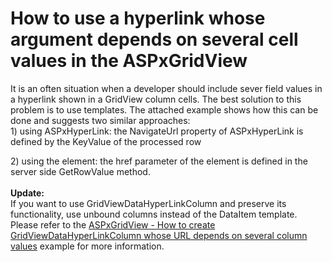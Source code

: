 # How to use a hyperlink whose argument depends on several cell values in the ASPxGridView


<p>It is an often situation when a developer should include sever field values in a hyperlink shown in a GridView column cells. The best solution to this problem is to use templates. The attached example shows how this can be done and suggests two similar approaches:<br>1) using ASPxHyperLink: the NavigateUrl property of ASPxHyperLink is defined by the KeyValue of the processed row</p>
<p>2) using the <a> element: the href parameter of the <a> element is defined in the server side GetRowValue method.<br><br><strong>Update:</strong><br>If you want to use GridViewDataHyperLinkColumn and preserve its functionality, use unbound columns instead of the DataItem template. Please refer to the <a href="https://www.devexpress.com/Support/Center/p/T517626">ASPxGridView - How to create GridViewDataHyperLinkColumn whose URL depends on several column values</a> example for more information. </p>

<br/>


